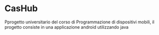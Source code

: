 # CasHub
Pprogetto universitario del corso di Programmazione di dispositivi mobili, il progetto consiste in una applicazione android utilizzando java
